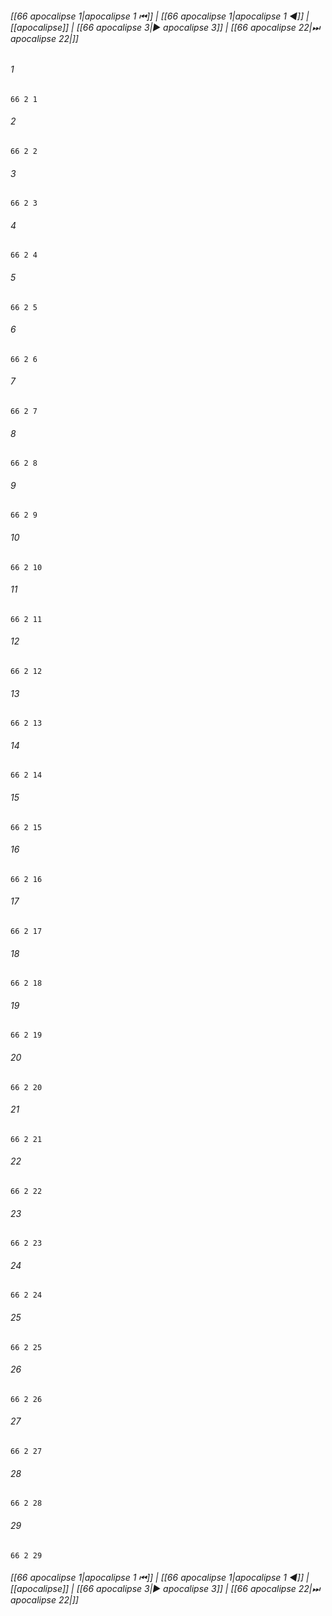 
###### [[66 apocalipse 1|apocalipse 1 ⏮]] | [[66 apocalipse 1|apocalipse 1 ◀]] | [[apocalipse]] | [[66 apocalipse 3|▶ apocalipse 3]] | [[66 apocalipse 22|⏭ apocalipse 22|]]

###### 1
``` verse
66 2 1 
```
###### 2
``` verse
66 2 2 
```
###### 3
``` verse
66 2 3 
```
###### 4
``` verse
66 2 4 
```
###### 5
``` verse
66 2 5 
```
###### 6
``` verse
66 2 6 
```
###### 7
``` verse
66 2 7 
```
###### 8
``` verse
66 2 8 
```
###### 9
``` verse
66 2 9 
```
###### 10
``` verse
66 2 10 
```
###### 11
``` verse
66 2 11 
```
###### 12
``` verse
66 2 12 
```
###### 13
``` verse
66 2 13 
```
###### 14
``` verse
66 2 14 
```
###### 15
``` verse
66 2 15 
```
###### 16
``` verse
66 2 16 
```
###### 17
``` verse
66 2 17 
```
###### 18
``` verse
66 2 18 
```
###### 19
``` verse
66 2 19 
```
###### 20
``` verse
66 2 20 
```
###### 21
``` verse
66 2 21 
```
###### 22
``` verse
66 2 22 
```
###### 23
``` verse
66 2 23 
```
###### 24
``` verse
66 2 24 
```
###### 25
``` verse
66 2 25 
```
###### 26
``` verse
66 2 26 
```
###### 27
``` verse
66 2 27 
```
###### 28
``` verse
66 2 28 
```
###### 29
``` verse
66 2 29 
```

###### [[66 apocalipse 1|apocalipse 1 ⏮]] | [[66 apocalipse 1|apocalipse 1 ◀]] | [[apocalipse]] | [[66 apocalipse 3|▶ apocalipse 3]] | [[66 apocalipse 22|⏭ apocalipse 22|]]

